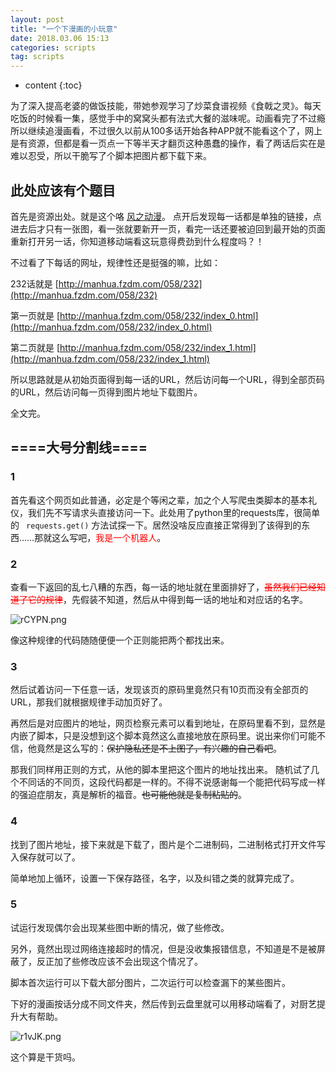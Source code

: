 ```yaml
---
layout: post
title: "一个下漫画的小玩意"
date: 2018.03.06 15:13
categories: scripts
tag: scripts
---
```

* content
{:toc}

为了深入提高老婆的做饭技能，带她参观学习了炒菜食谱视频《食戟之灵》。每天吃饭的时候看一集，感觉手中的窝窝头都有法式大餐的滋味呢。动画看完了不过瘾所以继续追漫画看，不过很久以前从100多话开始各种APP就不能看这个了，网上是有资源，但都是看一页点一下等半天才翻页这种愚蠢的操作，看了两话后实在是难以忍受，所以干脆写了个脚本把图片都下载下来。

## 此处应该有个题目

首先是资源出处。就是这个咯 [风之动漫](http://manhua.fzdm.com/058/)。
点开后发现每一话都是单独的链接，点进去后才只有一张图，看一张就要新开一页，看完一话还要被迫回到最开始的页面重新打开另一话，你知道移动端看这玩意得费劲到什么程度吗？！

不过看了下每话的网址，规律性还是挺强的嘛，比如：

232话就是 [http://manhua.fzdm.com/058/232](http://manhua.fzdm.com/058/232)

第一页就是 [http://manhua.fzdm.com/058/232/index_0.html](http://manhua.fzdm.com/058/232/index_0.html)

第二页就是 [http://manhua.fzdm.com/058/232/index_1.html](http://manhua.fzdm.com/058/232/index_1.html)

所以思路就是从初始页面得到每一话的URL，然后访问每一个URL，得到全部页码的URL，然后访问每一页得到图片地址下载图片。

全文完。

## ====大号分割线====

### 1

首先看这个网页如此普通，必定是个等闲之辈，加之个人写爬虫类脚本的基本礼仪，我们先不写请求头直接访问一下。此处用了python里的requests库，很简单的 ` requests.get()` 方法试探一下。居然没啥反应直接正常得到了该得到的东西……那就这么写吧，<font color=#FF0000>我是一个机器人</font>。

### 2

查看一下返回的乱七八糟的东西，每一话的地址就在里面排好了，<font color=#FF0000><del>虽然我们已经知道了它的规律</del></font>，先假装不知道，然后从中得到每一话的地址和对应话的名字。

![rCYPN.png](https://s1.ax2x.com/2018/03/06/rCYPN.png)

像这种规律的代码随随便便一个正则能把两个都找出来。

### 3

然后试着访问一下任意一话，发现该页的原码里竟然只有10页而没有全部页的URL，那我们就根据规律手动加页好了。

再然后是对应图片的地址，网页检察元素可以看到地址，在原码里看不到，显然是内嵌了脚本，只是没想到这个脚本竟然这么直接地放在原码里。说出来你们可能不信，他竟然是这么写的：<del>保护隐私还是不上图了，有兴趣的自己看吧</del>。

那我们同样用正则的方式，从他的脚本里把这个图片的地址找出来。
随机试了几个不同话的不同页，这段代码都是一样的。不得不说感谢每一个能把代码写成一样的强迫症朋友，真是解析的福音。<del>也可能他就是复制粘贴的</del>。

### 4

找到了图片地址，接下来就是下载了，图片是个二进制码，二进制格式打开文件写入保存就可以了。

简单地加上循环，设置一下保存路径，名字，以及纠错之类的就算完成了。

### 5

试运行发现偶尔会出现某些图中断的情况，做了些修改。

另外，竟然出现过网络连接超时的情况，但是没收集报错信息，不知道是不是被屏蔽了，反正加了些修改应该不会出现这个情况了。

脚本首次运行可以下载大部分图片，二次运行可以检查漏下的某些图片。

下好的漫画按话分成不同文件夹，然后传到云盘里就可以用移动端看了，对厨艺提升大有帮助。

![r1vJK.png](https://s1.ax2x.com/2018/03/06/r1vJK.png)

这个算是干货吗。